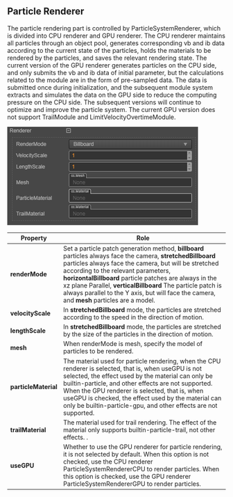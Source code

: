 ## Particle Renderer
The particle rendering part is controlled by ParticleSystemRenderer, which is divided into CPU renderer and GPU renderer. The CPU renderer maintains all particles through an object pool, generates corresponding vb and ib data according to the current state of the particles, holds the materials to be rendered by the particles, and saves the relevant rendering state. The current version of the GPU renderer generates particles on the CPU side, and only submits the vb and ib data of initial parameter, but the calculations related to the module are in the form of pre-sampled data. The data is submitted once during initialization, and the subsequent module system extracts and simulates the data on the GPU side to reduce the computing pressure on the CPU side. The subsequent versions will continue to optimize and improve the particle system. The current GPU version does not support TrailModule and LimitVelocityOvertimeModule.

![](particle-system/renderer.png)


Property | Role
---|---
**renderMode** | Set a particle patch generation method, **billboard** particles always face the camera, **stretchedBillboard** particles always face the camera, but will be stretched according to the relevant parameters, **horizontalBillboard** particle patches are always in the xz plane Parallel, **verticalBillboard** The particle patch is always parallel to the Y axis, but will face the camera, and **mesh** particles are a model.
**velocityScale** | In **stretchedBillboard** mode, the particles are stretched according to the speed in the direction of motion.
**lengthScale** | In **stretchedBillboard** mode, the particles are stretched by the size of the particles in the direction of motion.
**mesh**| When renderMode is mesh, specify the model of particles to be rendered.
**particleMaterial**| The material used for particle rendering, when the CPU renderer is selected, that is, when useGPU is not selected, the effect used by the material can only be builtin-particle, and other effects are not supported. When the GPU renderer is selected, that is, when useGPU is checked, the effect used by the material can only be builtin-particle-gpu, and other effects are not supported.
**trailMaterial**|The material used for trail rendering. The effect of the material only supports builtin-particle-trail, not other effects. .
**useGPU**|Whether to use the GPU renderer for particle rendering, it is not selected by default. When this option is not checked, use the CPU renderer ParticleSystemRendererCPU to render particles. When this option is checked, use the GPU renderer ParticleSystemRendererGPU to render particles.